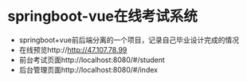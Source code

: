# springboot-vue在线考试系统
* springboot+vue前后端分离的一个项目，记录自己毕业设计完成的情况
* 在线预览http://http://47.107.78.99
 * 前台考试页面http://localhost:8080/#/student
 * 后台管理页面http://localhost:8080/#/index
